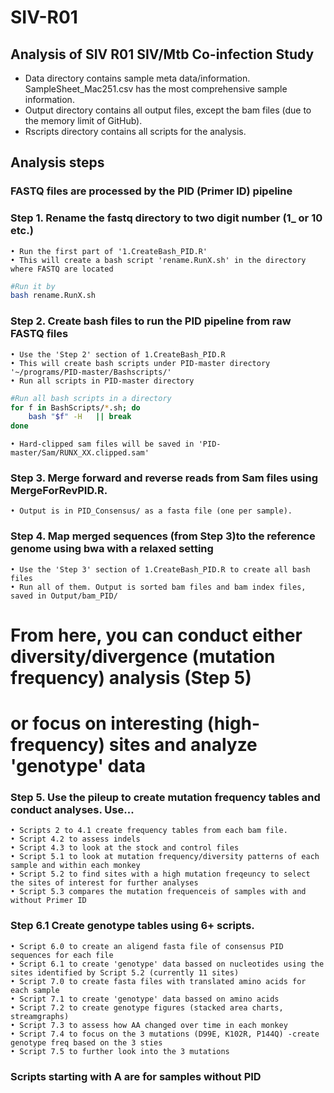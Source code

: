 # SIV-R01

## Analysis of SIV R01 SIV/Mtb Co-infection Study


* Data directory contains sample meta data/information. SampleSheet_Mac251.csv has the most comprehensive sample information.
* Output directory contains all output files, except the bam files (due to the memory limit of GitHub).
* Rscripts directory contains all scripts for the analysis. 


## Analysis steps

### FASTQ files are processed by the PID (Primer ID) pipeline

### Step 1. Rename the fastq directory to two digit number (1_ or 10 etc.) 
	• Run the first part of '1.CreateBash_PID.R'
	• This will create a bash script 'rename.RunX.sh' in the directory where FASTQ are located

```bash
#Run it by
bash rename.RunX.sh
```

### Step 2. Create bash files to run the PID pipeline from raw FASTQ files
	• Use the 'Step 2' section of 1.CreateBash_PID.R
	• This will create bash scripts under PID-master directory '~/programs/PID-master/Bashscripts/'
	• Run all scripts in PID-master directory

```bash
#Run all bash scripts in a directory
for f in BashScripts/*.sh; do
	bash "$f" -H   || break 
done
```
	• Hard-clipped sam files will be saved in 'PID-master/Sam/RUNX_XX.clipped.sam'


### Step 3. Merge forward and reverse reads from Sam files using MergeForRevPID.R. 
	• Output is in PID_Consensus/ as a fasta file (one per sample).

### Step 4. Map merged sequences (from Step 3)to the reference genome using bwa with a relaxed setting 
	• Use the 'Step 3' section of 1.CreateBash_PID.R to create all bash files
	• Run all of them. Output is sorted bam files and bam index files, saved in Output/bam_PID/

	
# From here, you can conduct either diversity/divergence (mutation frequency) analysis (Step 5) 
#  or focus on interesting (high-frequency) sites and analyze 'genotype' data 
  
### Step 5. Use the pileup to create mutation frequency tables and conduct analyses. Use... 
    • Scripts 2 to 4.1 create frequency tables from each bam file.
    • Script 4.2 to assess indels 
    • Script 4.3 to look at the stock and control files
    • Script 5.1 to look at mutation frequency/diversity patterns of each sample and within each monkey
    • Script 5.2 to find sites with a high mutation freqeuncy to select the sites of interest for further analyses     
    • Script 5.3 compares the mutation frequenceis of samples with and without Primer ID
    
    
### Step 6.1 Create genotype tables using 6+ scripts.
	• Script 6.0 to create an aligend fasta file of consensus PID sequences for each file
	• Script 6.1 to create 'genotype' data bassed on nucleotides using the sites identified by Script 5.2 (currently 11 sites)
	• Script 7.0 to create fasta files with translated amino acids for each sample 
	• Script 7.1 to create 'genotype' data bassed on amino acids
	• Script 7.2 to create genotype figures (stacked area charts, streamgraphs)
	• Script 7.3 to assess how AA changed over time in each monkey  
    • Script 7.4 to focus on the 3 mutations (D99E, K102R, P144Q) -create genotype freq based on the 3 sties
    • Script 7.5 to further look into the 3 mutations  
    

###  Scripts starting with A are for samples without PID
